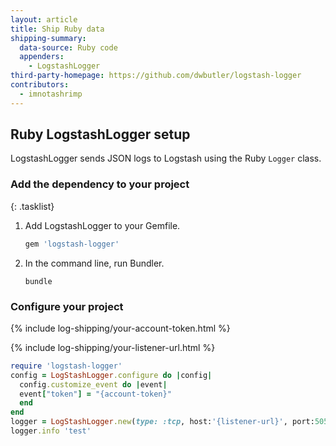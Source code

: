 ```yaml
---
layout: article
title: Ship Ruby data
shipping-summary:
  data-source: Ruby code
  appenders:
    - LogstashLogger
third-party-homepage: https://github.com/dwbutler/logstash-logger
contributors:
  - imnotashrimp
---
```


## Ruby LogstashLogger setup

LogstashLogger sends JSON logs to Logstash using the Ruby `Logger` class.


### Add the dependency to your project

{: .tasklist}
1. Add LogstashLogger to your Gemfile.

    ```ruby
    gem 'logstash-logger'
    ```

2. In the command line, run Bundler.

    ```shell
    bundle
    ```

### Configure your project

{% include log-shipping/your-account-token.html %}

{% include log-shipping/your-listener-url.html %}

```ruby
require 'logstash-logger'
config = LogStashLogger.configure do |config|
  config.customize_event do |event|
  event["token"] = "{account-token}"
  end
end
logger = LogStashLogger.new(type: :tcp, host:'{listener-url}', port:5050)
logger.info 'test'
```

